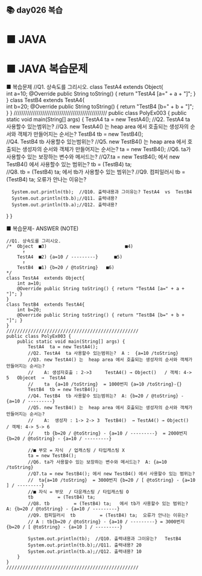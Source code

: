 ## 📚 day026 복습 


# ■ JAVA
# ■ JAVA 복습문제
 ■ 복습문제
//Q1. 상속도를 그리시오. 
class TestA4  extends Object{  
   int a=10;
   @Override public String toString() { return "TestA4 [a=" + a + "]"; }
}
class TestB4  extends TestA4{  
   int b=20;
   @Override public String toString() { return "TestB4 [b=" + b + "]"; }
}
/////////////////////////////////////////////////
public class PolyEx003 {
   public static void main(String[] args) {
      TestA4  ta = new TestA4();
      //Q2. TestA4  ta 사용할수 있는범위는?
      //Q3. new TestA4() 는  heap area 에서 호출되는 생성자의 순서와 객체가 만들어지는 순서는?
      TestB4  tb = new TestB4();  
      //Q4. TestB4  tb 사용할수 있는범위는?
      //Q5. new TestB4() 는  heap area 에서 호출되는 생성자의 순서와 객체가 만들어지는 순서는?
      ta = new TestB4();
      //Q6. ta가 사용할수 있는 보장하는 변수와 메서드는?
      //Q7.ta = new TestB4(); 에서 new TestB4() 에서 사용할수 있는 범위는? 
      tb         = (TestB4) ta;   
      //Q8. tb         = (TestB4) ta;   에서 tb가 사용할수 있는 범위는?
      //Q9. 컴피일러시  tb         = (TestB4) ta;  오류가 안나는 이유는?
      
      System.out.println(tb);  //Q10. 출력내용과 그이유는? TestA4  vs  TestB4
      System.out.println(tb.b);//Q11. 출력내용?
      System.out.println(tb.a);//Q12. 출력내용?
      
   }
}



■ 복습문제- ANSWER  (NOTE)

```
//Q1. 상속도를 그리시오.
/*  Object  ■3)                             ■4)
	  ↑	
    TestA4  ■2) {a=10 / ---------}      ■5)
	  ↑	
    TestB4  ■1) {b=20 / @toString}   ■6)    
*/
class TestA4  extends Object{  
	int a=10;
	@Override public String toString() { return "TestA4 [a=" + a + "]"; }
}
class TestB4  extends TestA4{  
	int b=20;
	@Override public String toString() { return "TestB4 [b=" + b + "]"; }
}
/////////////////////////////////////////////////
public class PolyEx003 {
	public static void main(String[] args) {
		TestA4  ta = new TestA4();
		//Q2. TestA4  ta 사용할수 있는범위는?  A :  {a=10 /toString}
		//Q3. new TestA4() 는  heap area 에서 호출되는 생성자의 순서와 객체가 만들어지는 순서는?
		//    A: 생성자호출 : 2->3     TestA4() → Object()   / 객체: 4-> 5   Objecet  →  TestA4
		//	  ta  {a=10 /toString}  = 1000번지 {a=10 /toString}-{}    
		TestB4  tb = new TestB4();  
		//Q4. TestB4  tb 사용할수 있는범위는?  A: {b=20 / @toString} - {a=10 / ---------} 
		//Q5. new TestB4() 는  heap area 에서 호출되는 생성자의 순서와 객체가 만들어지는 순서는?
		//    A:  생성자 : 1-> 2-> 3  TestB4()  → TestA4() → Object()  / 객체: 4-> 5-> 6
		//    tb {b=20 / @toString} - {a=10 / ---------}  = 2000번지 {b=20 / @toString} - {a=10 / ---------} 
		
		//■ 부모 = 자식  / 업캐스팅 / 타입캐스팅 X
		ta = new TestB4();
		//Q6. ta가 사용할수 있는 보장하는 변수와 메서드는?  A: {a=10 /toString}
		//Q7.ta = new TestB4(); 에서 new TestB4() 에서 사용할수 있는 범위는? 
		//  ta{a=10 /toString}  = 3000번지 {b=20 / [ @toString} - {a=10 ] / ---------} 
		//■ 자식 = 부모  / 다운캐스팅 / 타입캐스팅 O
		tb         = (TestB4) ta;   
		//Q8. tb         = (TestB4) ta;   에서 tb가 사용할수 있는 범위는?  A: {b=20 / @toString} - {a=10 / ---------} 
		//Q9. 컴피일러시  tb         = (TestB4) ta;  오류가 안나는 이유는?
		// A : tb{b=20 / @toString} - {a=10 / ---------} = 3000번지 {b=20 / [ @toString} - {a=10 ] / ---------} 
		
		System.out.println(tb);  //Q10. 출력내용과 그이유는?   TestB4
		System.out.println(tb.b);//Q11. 출력내용? 20
		System.out.println(tb.a);//Q12. 출력내용? 10
	}
}
/////////////////////////////////////////////////

```